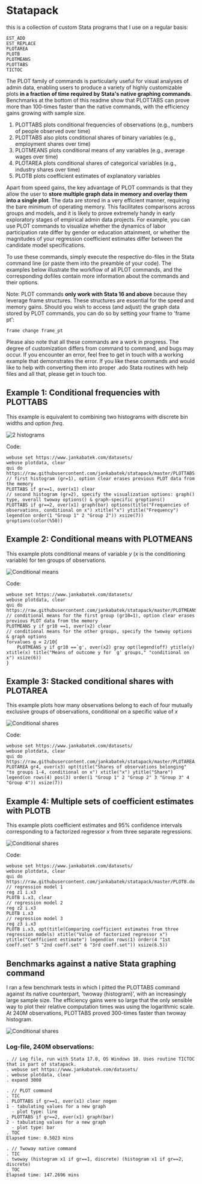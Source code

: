 # Statapack

this is a collection of custom Stata programs that I use on a regular basis:

    EST_ADD
    EST_REPLACE
    PLOTAREA
    PLOTB 
    PLOTMEANS
    PLOTTABS
    TICTOC

The PLOT family of commands is particularly useful for visual analyses of admin data, enabling users to produce a variety of highly customizable plots **in a fraction of time required by Stata's native graphing commands**. Benchmarks at the bottom of this readme show that PLOTTABS can prove more than 100-times faster than the native commands, with the efficiency gains growing with sample size. 
  
1. PLOTTABS plots conditional frequencies of observations (e.g., numbers of people observed over time)
2. PLOTTABS also plots conditional shares of binary variables (e.g., employment shares over time)
3. PLOTMEANS plots conditional means of any variables (e.g., average wages over time)
4. PLOTAREA plots conditional shares of categorical variables (e.g., industry shares over time)
5. PLOTB plots coefficient estimates of explanatory variables

Apart from speed gains, the key advantage of PLOT commands is that they allow the user to **store multiple graph data in memory and overlay them into a single plot**. The data are stored in a very efficient manner, requiring the bare minimum of operating memory. This facilitates comparisons across groups and models, and it is likely to prove extremely handy in early exploratory stages of empirical admin data projects. For example, you can use PLOT commands to visualize whether the dynamics of labor participation rate differ by gender or education attainment, or whether the magnitudes of your regression coefficient estimates differ between the candidate model specifications. 

To use these commands, simply execute the respective do-files in the Stata command line (or paste them into the preamble of your code). The examples below illustrate the workflow of all PLOT commands, and the corresponding dofiles contain more information about the commands and their options.  

Note: PLOT commands **only work with Stata 16 and above** because they leverage frame structures. These structures are essential for the speed and memory gains. Should you wish to access (and adjust) the graph data stored by PLOT commands, you can do so by setting your frame to 'frame pt':

    frame change frame_pt

Please also note that all these commands are a work in progress. The degree of customization differs from command to command, and bugs may occur. 
If you encounter an error, feel free to get in touch with a working example that demonstrates the error. 
If you like these commands and would like to help with converting them into proper .ado Stata routines with help files and all that, please get in touch too. 

## Example 1: Conditional frequencies with PLOTTABS

This example is equivalent to combining two histograms with discrete bin widths and option *freq*.   
 
![2 histograms](figures/2histograms.png) 

Code:

    webuse set https://www.jankabatek.com/datasets/
    webuse plotdata, clear
    qui do https://raw.githubusercontent.com/jankabatek/statapack/master/PLOTTABS.do
    // first histogram (gr=1), option clear erases previous PLOT data from the memory
    PLOTTABS if gr==1, over(x1) clear 
    // second histogram (gr=2), specify the visualization options: graph() type, overall twoway options() & graph-specific groptions() 
    PLOTTABS if gr==2, over(x1) graph(bar) options(title("Frequencies of observations, conditional on x") xtitle("x") ytitle("Frequency") legend(on order(1 "Group 1" 2 "Group 2")) xsize(7))  groptions(color(%50))


## Example 2: Conditional means with PLOTMEANS

This example plots conditional means of variable *y* (*x* is the conditioning variable) for ten groups of observations.
 
![Conditional means](figures/condmeans.png) 

Code:

    webuse set https://www.jankabatek.com/datasets/
    webuse plotdata, clear
    qui do https://raw.githubusercontent.com/jankabatek/statapack/master/PLOTMEANS.do
    // conditional means for the first group (gr10=1), option clear erases previous PLOT data from the memory
    PLOTMEANS y if gr10 ==1, over(x2) clear
    // conditional means for the other groups, specify the twoway options & graph options
    forvalues g = 2/10{
        PLOTMEANS y if gr10 ==`g', over(x2) gray opt(legend(off) ytitle(y) xtitle(x) title("Means of outcome y for `g' groups," "conditional on x") xsize(6))
    }


## Example 3: Stacked conditional shares with PLOTAREA

This example plots how many observations belong to each of four mutually exclusive groups of observations, conditional on a specific value of *x*
 
![Conditional shares](figures/plotarea.png) 

Code:

    webuse set https://www.jankabatek.com/datasets/
    webuse plotdata, clear
    qui do https://raw.githubusercontent.com/jankabatek/statapack/master/PLOTAREA.do
    PLOTAREA gr4, over(x3) opt(title("Shares of observations belonging"  "to groups 1-4, conditional on x") xtitle("x") ytitle("Share") legend(on rows(4) pos(3) order(1 "Group 1" 2 "Group 2" 3 "Group 3" 4 "Group 4")) xsize(7))

## Example 4: Multiple sets of coefficient estimates with PLOTB

This example plots coefficient estimates and 95% confidence intervals corresponding to a factorized regressor *x* from three separate regressions. 
 
![Conditional shares](figures/coefficients.png) 

Code:

    webuse set https://www.jankabatek.com/datasets/
    webuse plotdata, clear
    qui do https://raw.githubusercontent.com/jankabatek/statapack/master/PLOTB.do
    // regression model 1
    reg z1 i.x3
    PLOTB i.x3, clear 
    // regression model 2
    reg z2 i.x3
    PLOTB i.x3
    // regression model 3
    reg z3 i.x3
    PLOTB i.x3, opt(title(Comparing coefficient estimates from three regression models) xtitle("Value of factorized regressor x") ytitle("Coefficient estimate") legend(on rows(1) order(4 "1st coeff.set" 5 "2nd coeff.set" 6 "3rd coeff.set")) xsize(6.5))

## Benchmarks against a native Stata graphing command

I ran a few benchmark tests in which I pitted the PLOTTABS command against its native counterpart, 'twoway (histogram)', with an increasingly large sample size. The efficiency gains were so large that the only sensible way to plot their relative computation times was using the logarithmic scale. At 240M observations, PLOTTABS proved 300-times faster than twoway histogram. 

![Conditional shares](figures/benchmark.png) 
 

 
### Log-file, 240M observations:

    . // Log file, run with Stata 17.0, OS Windows 10. Uses routine TICTOC that is part of statapack.
    . webuse set https://www.jankabatek.com/datasets/
    . webuse plotdata, clear 
    . expand 3000 

    . // PLOT command
    . TIC
    . PLOTTABS if gr==1, over(x1) clear nogen
    1 - tabulating values for a new graph
      - plot type: line
    . PLOTTABS if gr==2, over(x1) graph(bar) 
    2 - tabulating values for a new graph
      - plot type: bar
    . TOC
    Elapsed time: 0.5023 mins

    . // Twoway native command
    . TIC
    . twoway (histogram x1 if gr==1, discrete) (histogram x1 if gr==2, discrete)
    . TOC
    Elapsed time: 147.2696 mins
      
